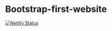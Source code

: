 # Bootstrap-first-website
[![Netlify Status](https://api.netlify.com/api/v1/badges/81640ee1-f52b-41cd-878b-8f3b5282a548/deploy-status)](https://app.netlify.com/sites/bootstrap-website-e921d6/deploys)

